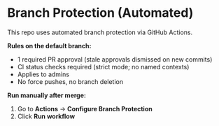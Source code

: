 # Branch Protection (Automated)

This repo uses automated branch protection via GitHub Actions.

**Rules on the default branch:**
- 1 required PR approval (stale approvals dismissed on new commits)
- CI status checks required (strict mode; no named contexts)
- Applies to admins
- No force pushes, no branch deletion

**Run manually after merge:**
1. Go to **Actions** → **Configure Branch Protection**
2. Click **Run workflow**